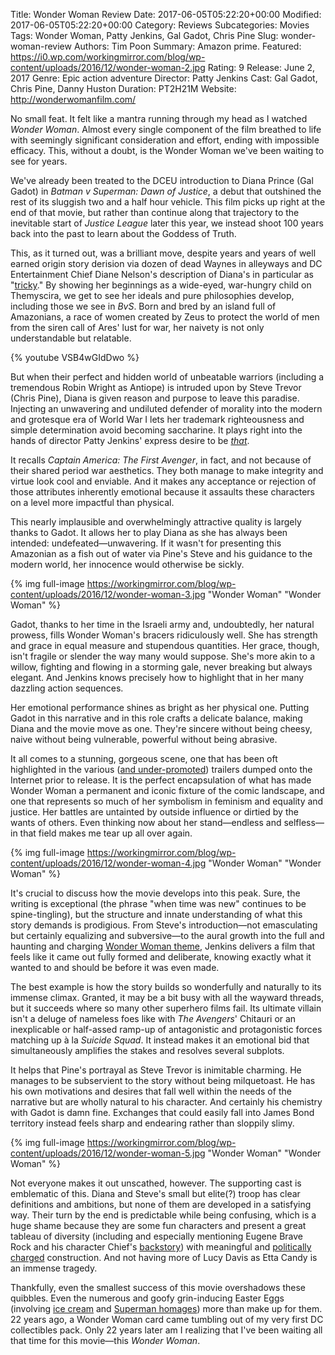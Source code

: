 Title: Wonder Woman Review
Date: 2017-06-05T05:22:20+00:00
Modified: 2017-06-05T05:22:20+00:00
Category: Reviews
Subcategories: Movies
Tags: Wonder Woman, Patty Jenkins, Gal Gadot, Chris Pine
Slug: wonder-woman-review
Authors: Tim Poon
Summary: Amazon prime.
Featured: https://i0.wp.com/workingmirror.com/blog/wp-content/uploads/2016/12/wonder-woman-2.jpg
Rating: 9
Release: June 2, 2017
Genre: Epic action adventure
Director: Patty Jenkins
Cast: Gal Gadot, Chris Pine, Danny Huston
Duration: PT2H21M
Website: http://wonderwomanfilm.com/

No small feat. It felt like a mantra running through my head as I watched *Wonder Woman*. Almost every single component of the film breathed to life with seemingly significant consideration and effort, ending with impossible efficacy. This, without a doubt, is the Wonder Woman we've been waiting to see for years.

We've already been treated to the DCEU introduction to Diana Prince (Gal Gadot) in *Batman v Superman: Dawn of Justice*, a debut that outshined the rest of its sluggish two and a half hour vehicle. This film picks up right at the end of that movie, but rather than continue along that trajectory to the inevitable start of *Justice League* later this year, we instead shoot 100 years back into the past to learn about the Goddess of Truth.

This, as it turned out, was a brilliant move, despite years and years of well earned origin story derision via dozen of dead Waynes in alleyways and DC Entertainment Chief Diane Nelson's description of Diana's in particular as "[tricky](http://www.hollywoodreporter.com/news/dc-chief-superman-wonder-woman-586081?page=2)." By showing her beginnings as a wide-eyed, war-hungry child on Themyscira, we get to see her ideals and pure philosophies develop, including those we see in *BvS*. Born and bred by an island full of Amazonians, a race of women created by Zeus to protect the world of men from the siren call of Ares' lust for war, her naivety is not only understandable but relatable.

{% youtube VSB4wGIdDwo %}

But when their perfect and hidden world of unbeatable warriors (including a tremendous Robin Wright as Antiope) is intruded upon by Steve Trevor (Chris Pine), Diana is given reason and purpose to leave this paradise. Injecting an unwavering and undiluted defender of morality into the modern and grotesque era of World War I lets her trademark righteousness and simple determination avoid becoming saccharine. It plays right into the hands of director Patty Jenkins' express desire to be *[that](https://www.nytimes.com/2017/06/01/movies/wonder-woman-gal-gadot-patty-jenkins.html?_r=0)*.

It recalls *Captain America: The First Avenger*, in fact, and not because of their shared period war aesthetics. They both manage to make integrity and virtue look cool and enviable. And it makes any acceptance or rejection of those attributes inherently emotional because it assaults these characters on a level more impactful than physical.

This nearly implausible and overwhelmingly attractive quality is largely thanks to Gadot. It allows her to play Diana as she has always been intended: undefeated—unwavering. If it wasn't for presenting this Amazonian as a fish out of water via Pine's Steve and his guidance to the modern world, her innocence would otherwise be sickly.

{% img full-image https://workingmirror.com/blog/wp-content/uploads/2016/12/wonder-woman-3.jpg "Wonder Woman" "Wonder Woman" %}

Gadot, thanks to her time in the Israeli army and, undoubtedly, her natural prowess, fills Wonder Woman's bracers ridiculously well. She has strength and grace in equal measure and stupendous quantities. Her grace, though, isn't fragile or slender the way many would suppose. She's more akin to a willow, fighting and flowing in a storming gale, never breaking but always elegant. And Jenkins knows precisely how to highlight that in her many dazzling action sequences.

Her emotional performance shines as bright as her physical one. Putting Gadot in this narrative and in this role crafts a delicate balance, making Diana and the movie move as one. They're sincere without being cheesy, naive without being vulnerable, powerful without being abrasive.

It all comes to a stunning, gorgeous scene, one that has been oft highlighted in the various ([and under-promoted](http://uproxx.com/hitfix/wonder-woman-no-promotion/)) trailers dumped onto the Internet prior to release. It is the perfect encapsulation of what has made Wonder Woman a permanent and iconic fixture of the comic landscape, and one that represents so much of her symbolism in feminism and equality and justice. Her battles are untainted by outside influence or dirtied by the wants of others. Even thinking now about her stand—endless and selfless—in that field makes me tear up all over again.

{% img full-image https://workingmirror.com/blog/wp-content/uploads/2016/12/wonder-woman-4.jpg "Wonder Woman" "Wonder Woman" %}

It's crucial to discuss how the movie develops into this peak. Sure, the writing is exceptional (the phrase "when time was new" continues to be spine-tingling), but the structure and innate understanding of what this story demands is prodigious. From Steve's introduction—not emasculating but certainly equalizing and subversive—to the aural growth into the full and haunting and charging [Wonder Woman theme](https://www.youtube.com/watch?v=fctMc6SxVFY), Jenkins delivers a film that feels like it came out fully formed and deliberate, knowing exactly what it wanted to and should be before it was even made.

The best example is how the story builds so wonderfully and naturally to its immense climax. Granted, it may be a bit busy with all the wayward threads, but it succeeds where so many other superhero films fail. Its ultimate villain isn't a deluge of nameless foes like with *The Avengers*' Chitauri or an inexplicable or half-assed ramp-up of antagonistic and protagonistic forces matching up à la *Suicide Squad*. It instead makes it an emotional bid that simultaneously amplifies the stakes and resolves several subplots.

It helps that Pine's portrayal as Steve Trevor is inimitable charming. He manages to be subservient to the story without being milquetoast. He has his own motivations and desires that fall well within the needs of the narrative but are wholly natural to his character. And certainly his chemistry with Gadot is damn fine. Exchanges that could easily fall into James Bond territory instead feels sharp and endearing rather than sloppily slimy.

{% img full-image https://workingmirror.com/blog/wp-content/uploads/2016/12/wonder-woman-5.jpg "Wonder Woman" "Wonder Woman" %}

Not everyone makes it out unscathed, however. The supporting cast is emblematic of this. Diana and Steve's small but elite(?) troop has clear definitions and ambitions, but none of them are developed in a satisfying way. Their turn by the end is predictable while being confusing, which is a huge shame because they are some fun characters and present a great tableau of diversity (including and especially mentioning Eugene Brave Rock and his character Chief's [backstory](https://indiancountrymedianetwork.com/culture/arts-entertainment/film-review-eugene-brave-rock-speaks-blackfoot-wonder-woman-dcs-best-film-ever/)) with meaningful and [politically charged](https://www.washingtonpost.com/news/comic-riffs/wp/2017/06/02/how-wonder-woman-slyly-comments-on-the-politics-of-hollywood/) construction. And not having more of Lucy Davis as Etta Candy is an immense tragedy.

Thankfully, even the smallest success of this movie overshadows these quibbles. Even the numerous and goofy grin-inducing Easter Eggs (involving [ice cream](https://www.polygon.com/2017/6/1/15724844/wonder-woman-ice-cream-comic-reference) and [Superman homages](https://www.nytimes.com/video/movies/100000005136355/anatomy-of-a-scene-wonder-woman.html)) more than make up for them. 22 years ago, a Wonder Woman card came tumbling out of my very first DC collectibles pack. Only 22 years later am I realizing that I've been waiting all that time for this movie—this *Wonder Woman*.
